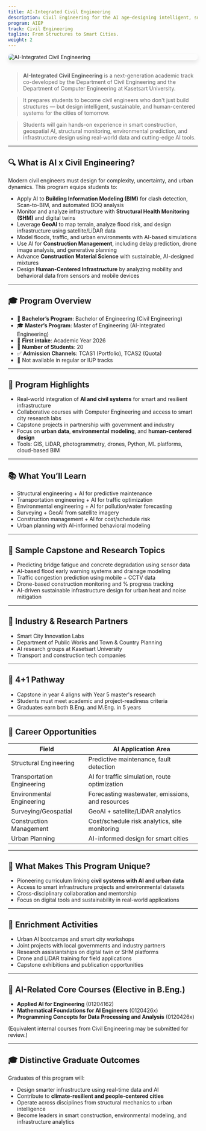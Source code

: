 ```yaml
---
title: AI-Integrated Civil Engineering
description: Civil Engineering for the AI age—designing intelligent, sustainable, and data-driven infrastructure.
program: AIEP
track: Civil Engineering
tagline: From Structures to Smart Cities.
weight: 2
---
```


<img src="/img/banners/civil-hero.png"
     alt="AI-Integrated Civil Engineering"
     style="max-width: 100%; height: auto; margin: 0 0 2rem 0; border-radius: 1rem; box-shadow: 0 6px 12px rgba(0,0,0,0.1); display: block;" />

> **AI-Integrated Civil Engineering** is a next-generation academic track co-developed by the Department of Civil Engineering and the Department of Computer Engineering at Kasetsart University. 
 
> It prepares students to become civil engineers who don't just build structures — but design intelligent, sustainable, and human-centered systems for the cities of tomorrow.

> Students will gain hands-on experience in smart construction, geospatial AI, structural monitoring, environmental prediction, and infrastructure design using real-world data and cutting-edge AI tools.

---

## 🔍 What is AI x Civil Engineering?

Modern civil engineers must design for complexity, uncertainty, and urban dynamics. This program equips students to:

- Apply AI to **Building Information Modeling (BIM)** for clash detection, Scan-to-BIM, and automated BOQ analysis
- Monitor and analyze infrastructure with **Structural Health Monitoring (SHM)** and digital twins
- Leverage **GeoAI** to map terrain, analyze flood risk, and design infrastructure using satellite/LiDAR data
- Model floods, traffic, and urban environments with AI-based simulations
- Use AI for **Construction Management**, including delay prediction, drone image analysis, and generative planning
- Advance **Construction Material Science** with sustainable, AI-designed mixtures
- Design **Human-Centered Infrastructure** by analyzing mobility and behavioral data from sensors and mobile devices

---

## 🎓 Program Overview

- 🏫 **Bachelor’s Program**: Bachelor of Engineering (Civil Engineering)
- 🎓 **Master’s Program**: Master of Engineering (AI-Integrated Engineering)
- 📅 **First intake**: Academic Year 2026
- 👥 **Number of Students**: 20
- ✅ **Admission Channels**: TCAS1 (Portfolio), TCAS2 (Quota)
- 🚫 Not available in regular or IUP tracks

---

## 🧠 Program Highlights

- Real-world integration of **AI and civil systems** for smart and resilient infrastructure
- Collaborative courses with Computer Engineering and access to smart city research labs
- Capstone projects in partnership with government and industry
- Focus on **urban data**, **environmental modeling**, and **human-centered design**
- Tools: GIS, LiDAR, photogrammetry, drones, Python, ML platforms, cloud-based BIM

---

## 📚 What You’ll Learn

- Structural engineering + AI for predictive maintenance
- Transportation engineering + AI for traffic optimization
- Environmental engineering + AI for pollution/water forecasting
- Surveying + GeoAI from satellite imagery
- Construction management + AI for cost/schedule risk
- Urban planning with AI-informed behavioral modeling

---

## 🧪 Sample Capstone and Research Topics

- Predicting bridge fatigue and concrete degradation using sensor data
- AI-based flood early warning systems and drainage modeling
- Traffic congestion prediction using mobile + CCTV data
- Drone-based construction monitoring and % progress tracking
- AI-driven sustainable infrastructure design for urban heat and noise mitigation

---

## 🤝 Industry & Research Partners

- Smart City Innovation Labs
- Department of Public Works and Town & Country Planning
- AI research groups at Kasetsart University
- Transport and construction tech companies

---

## 🔄 4+1 Pathway

- Capstone in year 4 aligns with Year 5 master's research
- Students must meet academic and project-readiness criteria
- Graduates earn both B.Eng. and M.Eng. in 5 years

---

## 🧭 Career Opportunities

| Field                       | AI Application Area                              |
|----------------------------|--------------------------------------------------|
| Structural Engineering     | Predictive maintenance, fault detection          |
| Transportation Engineering | AI for traffic simulation, route optimization    |
| Environmental Engineering  | Forecasting wastewater, emissions, and resources |
| Surveying/Geospatial       | GeoAI + satellite/LiDAR analytics                 |
| Construction Management    | Cost/schedule risk analytics, site monitoring    |
| Urban Planning             | AI-informed design for smart cities              |

---

## 🌟 What Makes This Program Unique?

- Pioneering curriculum linking **civil systems with AI and urban data**
- Access to smart infrastructure projects and environmental datasets
- Cross-disciplinary collaboration and mentorship
- Focus on digital tools and sustainability in real-world applications

---

## 🎒 Enrichment Activities

- Urban AI bootcamps and smart city workshops
- Joint projects with local governments and industry partners
- Research assistantships on digital twin or SHM platforms
- Drone and LiDAR training for field applications
- Capstone exhibitions and publication opportunities

---

## 🧩 AI-Related Core Courses (Elective in B.Eng.)

- **Applied AI for Engineering** (01204162)
- **Mathematical Foundations for AI Engineers** (0120426x)
- **Programming Concepts for Data Processing and Analysis** (0120426x)

(Equivalent internal courses from Civil Engineering may be submitted for review.)

---

## 🎓 Distinctive Graduate Outcomes

Graduates of this program will:

- Design smarter infrastructure using real-time data and AI
- Contribute to **climate-resilient and people-centered cities**
- Operate across disciplines from structural mechanics to urban intelligence
- Become leaders in smart construction, environmental modeling, and infrastructure analytics

